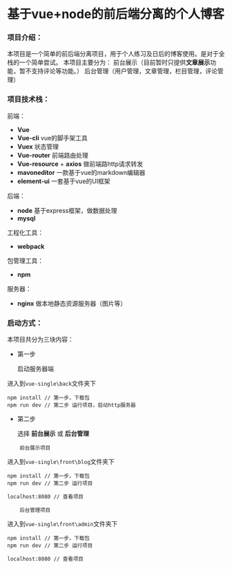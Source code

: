 # 基于vue+node的前后端分离的个人博客

### 项目介绍：
本项目是一个简单的前后端分离项目，用于个人练习及日后的博客使用。是对于全栈的一个简单尝试。
本项目主要分为：
前台展示（目前暂时只提供**文章展示**功能，暂不支持评论等功能。）
后台管理（用户管理，文章管理，栏目管理，评论管理）


### 项目技术栈：
前端：

- **Vue** 
- **Vue-cli** vue的脚手架工具
- **Vuex** 状态管理
- **Vue-router** 前端路由处理 
- **Vue-resource** + **axios** 做前端路http请求转发
- **mavoneditor** 一款基于vue的markdown编辑器
- **element-ui** 一套基于vue的UI框架

后端：

 - **node** 基于express框架，做数据处理
 - **mysql**

工程化工具：

 - **webpack**

包管理工具：

- **npm**

服务器：

 - **nginx**  做本地静态资源服务器（图片等）


### 启动方式：
本项目共分为三块内容：

- 第一步

    启动服务器端

进入到```vue-single\back```文件夹下
```
npm install // 第一步，下载包
npm run dev // 第二步 运行项目，启动http服务器

```
 - 第二步

   选择 **前台展示** 或 **后台管理**

```
    前台展示项目
```
进入到```vue-single\front\blog```文件夹下
```
npm install // 第一步，下载包
npm run dev // 第二步 运行项目

localhost:8080 // 查看项目
```

        后台管理项目

进入到```vue-single\front\admin```文件夹下
```
npm install // 第一步，下载包
npm run dev // 第二步 运行项目

localhost:8080 // 查看项目
```



 
 
